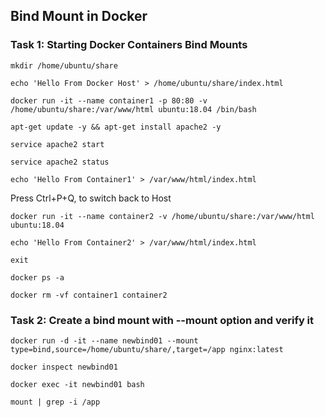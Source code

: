 ## Bind Mount in Docker

### Task 1: Starting Docker Containers Bind Mounts
```
mkdir /home/ubuntu/share
```
```
echo 'Hello From Docker Host' > /home/ubuntu/share/index.html
```
```
docker run -it --name container1 -p 80:80 -v /home/ubuntu/share:/var/www/html ubuntu:18.04 /bin/bash
```
```
apt-get update -y && apt-get install apache2 -y
```
```
service apache2 start
```
```
service apache2 status
```
```
echo 'Hello From Container1' > /var/www/html/index.html
```

Press Ctrl+P+Q, to switch back to Host
```
docker run -it --name container2 -v /home/ubuntu/share:/var/www/html ubuntu:18.04
```
```
echo 'Hello From Container2' > /var/www/html/index.html 
```
```
exit
```
```
docker ps -a
```
```
docker rm -vf container1 container2 
```

### Task 2: Create a bind mount with --mount option and verify it
```
docker run -d -it --name newbind01 --mount type=bind,source=/home/ubuntu/share/,target=/app nginx:latest
```
```
docker inspect newbind01
```
```
docker exec -it newbind01 bash
```
```
mount | grep -i /app
```
